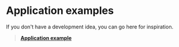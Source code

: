 # Application examples

If you don't have a development idea, you can go here for inspiration.

> [**Application example**](https://app.skiff.com/file/b039a41b-9de9-408b-aeea-f81e754916eb)
